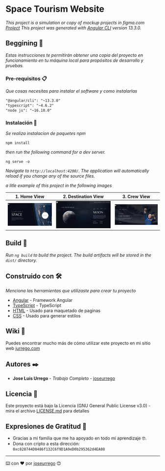 # Space Tourism Website

_This project is a simulation or copy of mockup projects in figma.com [Project](https://www.figma.com/file/z2RQ30fS9oomuOutmHv16B/space-tourism-website?node-id=0%3A1562)_
_This project was generated with [Angular CLI](https://github.com/angular/angular-cli) version 13.3.0._
## Beggining 🚀

_Estas instrucciones te permitirán obtener una copia del proyecto en funcionamiento en tu máquina local para propósitos de desarrollo y pruebas._

### Pre-requisitos 📋

_Que cosas necesitas para instalar el software y como instalarlas_

```
"@angular/cli": "~13.3.0"
"typescript": "~4.6.2"
"node js": "~16.10.0"
```

### Instalación 🔧


_Se realiza instalacion de paquetes npm_

```
npm install
```

_then run the following command for a dev server._

```
ng serve -o
```

_Navigate to `http://localhost:4200/`. The application will automatically reload if you change any of the source files._


_a litle example of this project in the following images_

|  1. Home View | 2. Destination View  | 3. Crew View |
| :------------: | :------------: | :------------: |
| ![](/src/assets/readme/home_view.jpg)  | ![](/src/assets/readme/destination_view.jpg)  | ![](/src/assets/readme/crew_view.jpg)  |

## Build 🔨

_Run `ng build` to build the project. The build artifacts will be stored in the `dist/` directory._

## Construido con 🛠️

_Menciona las herramientas que utilizaste para crear tu proyecto_

* [Angular](https://angular.io/docs) - Framework Angular
* [TypeScript](https://www.typescriptlang.org/docs/) - TypeScript
* [HTML](#) - Usado para maquetado de paginas
* [CSS](#) - Usado para generar estilos

## Wiki 📖

Puedes encontrar mucho más de cómo utilizar este proyecto en mi sitio web [jurrego.com](#)


## Autores ✒️

* **Jose Luis Urrego** - *Trabajo Completo* - [joseurrego](https://github.com/joseurrego)

## Licencia 📄

Este proyecto está bajo la Licencia (GNU General Public License v3.0) - mira el archivo [LICENSE.md](LICENSE.md) para detalles

## Expresiones de Gratitud 🎁

* Gracias a mi familia que me ha apoyado en todo mi aprendizaje 🤓.
* Dona con cripto a esta dirección: `0xc828744D0486f132C6f9D1A9eD0b295362d4EA08`



---
⌨️ con ❤️ por [joseurrego](https://github.com/joseurrego) 😊
